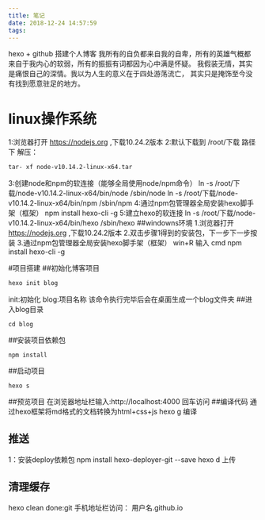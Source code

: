 ```yaml
---
title: 笔记
date: 2018-12-24 14:57:59
tags:
---
```

hexo + github    搭建个人博客
我所有的自负都来自我的自卑，所有的英雄气概都来自于我内心的软弱，所有的振振有词都因为心中满是怀疑。
我假装无情，其实是痛恨自己的深情。我以为人生的意义在于四处游荡流亡，
其实只是掩饰至今没有找到愿意驻足的地方。
# linux操作系统
1:浏览器打开  https://nodejs.org ,下载10.24.2版本
2:默认下载到  /root/下载    路径下  解压：
```bash
tar- xf node-v10.14.2-linux-x64.tar
```
3:创建node和npm的软连接（能够全局使用node/npm命令）
ln -s /root/下载/node-v10.14.2-linux-x64/bin/node  /sbin/node
ln -s /root/下载/node-v10.14.2-linux-x64/bin/npm  /sbin/npm
4:通过npm包管理器全局安装hexo脚手架（框架）
npm install hexo-cli -g
5:建立hexo的软连接
ln -s /root/下载/node-v10.14.2-linux-x64/bin/hexo  /sbin/hexo
##windowns环境
1.浏览器打开  https://nodejs.org ,下载10.24.2版本
2.双击步骤1得到的安装包，下一步下一步按装
3.通过npm包管理器全局安装hexo脚手架（框架）
win+R 输入 cmd
npm install hexo-cli -g

#项目搭建
##初始化博客项目
```bash
hexo init blog
```
init:初始化
blog:项目名称
该命令执行完毕后会在桌面生成一个blog文件夹
##进入blog目录
```
cd blog
```
##安装项目依赖包
```
npm install
```
##启动项目
```
hexo s
```
##预览项目
在浏览器地址栏输入:http://localhost:4000  回车访问
##编译代码
通过hexo框架将md格式的文档转换为html+css+js
hexo g  编译
## 推送
1：安装deploy依赖包
 npm install hexo-deployer-git --save
hexo d   上传
## 清理缓存
hexo clean
done:git
  手机地址栏访问：  用户名.github.io